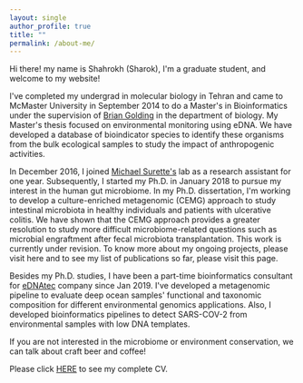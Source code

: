 ```yaml
---
layout: single
author_profile: true
title: ""
permalink: /about-me/
---
```


Hi there! my name is Shahrokh (Sharok), I'm a graduate student, and welcome to my website!

I've completed my undergrad in molecular biology in Tehran and came to McMaster University in September 2014 to do a Master's in Bioinformatics under the supervision of [Brian Golding](https://experts.mcmaster.ca/display/golding) in the department of biology. My Master's thesis focused on environmental monitoring 
using eDNA. We have developed a database of bioindicator species to identify these organisms from the bulk ecological samples to study the impact of anthropogenic activities.

In December 2016, I joined [Michael Surette's](https://www.surettelab.ca/) lab as a research assistant for one year. Subsequently, I started my Ph.D. in January 2018 to pursue my interest in the human gut microbiome. In my Ph.D. dissertation, I'm working to develop a culture-enriched metagenomic (CEMG) approach to study intestinal microbiota in healthy individuals and patients with ulcerative colitis. We have shown that the CEMG approach provides a greater resolution to study more difficult microbiome-related questions such as microbial engraftment after fecal microbiota transplantation. This work is currently under revision. To know more about my ongoing projects, please visit here and to see my list of publications so far, please visit this page. 

Besides my Ph.D. studies, I have been a part-time bioinformatics consultant for [eDNAtec](https://ednatec.com/) company since Jan 2019. I've developed a metagenomic pipeline to evaluate deep ocean samples' functional and taxonomic composition for different environmental genomics applications. Also, I developed bioinformatics pipelines to detect SARS-COV-2 from environmental samples with low DNA templates.

If you are not interested in the microbiome or environment conservation, we can talk about craft beer and coffee!

Please click [HERE](/assets/pdfs/SShekarriz_cv.pdf) to see my complete CV. 
